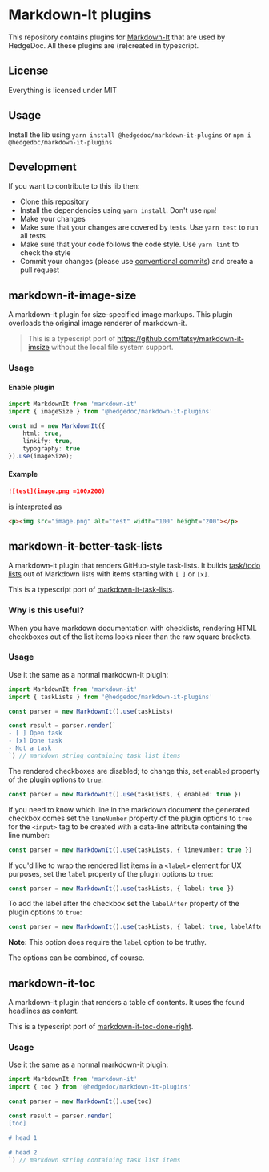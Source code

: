 <!--
SPDX-FileCopyrightText: 2020 The HedgeDoc developers (see AUTHORS file)

SPDX-License-Identifier: CC0-1.0
-->

# Markdown-It plugins

This repository contains plugins for [Markdown-It](https://github.com/markdown-it/markdown-it) that are used by HedgeDoc.
All these plugins are (re)created in typescript.

## License
Everything is licensed under MIT

## Usage
Install the lib using `yarn install @hedgedoc/markdown-it-plugins` or `npm i @hedgedoc/markdown-it-plugins`

## Development
If you want to contribute to this lib then:
- Clone this repository
- Install the dependencies using `yarn install`. Don't use `npm`!
- Make your changes
- Make sure that your changes are covered by tests. Use `yarn test` to run all tests
- Make sure that your code follows the code style. Use `yarn lint` to check the style
- Commit your changes (please use [conventional commits](https://www.conventionalcommits.org/en/v1.0.0/)) and create a pull request

## markdown-it-image-size
A markdown-it plugin for size-specified image markups. This plugin overloads the original image renderer of markdown-it.
> This is a typescript port of https://github.com/tatsy/markdown-it-imsize without the local file system support.

### Usage

#### Enable plugin

```ts
import MarkdownIt from 'markdown-it'
import { imageSize } from '@hedgedoc/markdown-it-plugins'

const md = new MarkdownIt({
    html: true,
    linkify: true,
    typography: true
}).use(imageSize);
```

#### Example

```md
![test](image.png =100x200)
```

is interpreted as

```html
<p><img src="image.png" alt="test" width="100" height="200"></p>
```

## markdown-it-better-task-lists

A markdown-it plugin that renders GitHub-style task-lists. It builds [task/todo lists](https://github.com/blog/1825-task-lists-in-all-markdown-documents) out of Markdown lists with items starting with `[ ]` or `[x]`.

This is a typescript port of [markdown-it-task-lists](https://github.com/revin/markdown-it-task-lists).

### Why is this useful?

When you have markdown documentation with checklists, rendering HTML checkboxes
out of the list items looks nicer than the raw square brackets.

### Usage

Use it the same as a normal markdown-it plugin:

```ts
import MarkdownIt from 'markdown-it'
import { taskLists } from '@hedgedoc/markdown-it-plugins'

const parser = new MarkdownIt().use(taskLists)

const result = parser.render(`
- [ ] Open task
- [x] Done task
- Not a task
`) // markdown string containing task list items
```

The rendered checkboxes are disabled; to change this, set `enabled` property of the
plugin options to `true`:

```ts
const parser = new MarkdownIt().use(taskLists, { enabled: true })
```

If you need to know which line in the markdown document the generated checkbox comes
set the `lineNumber` property of the plugin options to `true` for the
`<input>` tag to be created with a data-line attribute containing the line number:

```ts
const parser = new MarkdownIt().use(taskLists, { lineNumber: true })
```

If you'd like to wrap the rendered list items in a `<label>` element for UX
purposes, set the `label` property of the plugin options to `true`:

```ts
const parser = new MarkdownIt().use(taskLists, { label: true })
```

To add the label after the checkbox set the `labelAfter` property of the plugin
options to `true`:

```ts
const parser = new MarkdownIt().use(taskLists, { label: true, labelAfter: true })
```

**Note:** This option does require the `label` option to be truthy.

The options can be combined, of course.

## markdown-it-toc

A markdown-it plugin that renders a table of contents.
It uses the found headlines as content.

This is a typescript port of [markdown-it-toc-done-right](https://github.com/nagaozen/markdown-it-toc-done-right).

### Usage

Use it the same as a normal markdown-it plugin:

```ts
import MarkdownIt from 'markdown-it'
import { toc } from '@hedgedoc/markdown-it-plugins'

const parser = new MarkdownIt().use(toc)

const result = parser.render(`
[toc]

# head 1

# head 2
`) // markdown string containing task list items
```
